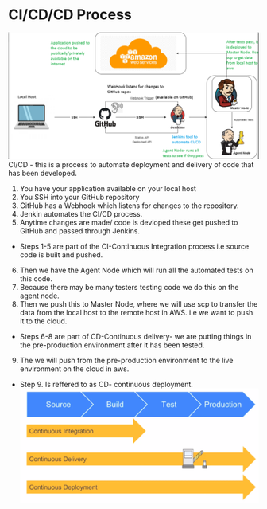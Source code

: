 # CI/CD/CD Process
![CI_CD](diagram_CI_CD.png)
CI/CD - this is a process to automate deployment and delivery of code that has been developed.

1. You have your application available on your local host
2. You SSH into your GitHub repository
3. GitHub has a Webhook which listens for changes to the repository.
4. Jenkin automates the CI/CD process.
5. Anytime changes are made/ code is devloped these get pushed to GitHub and passed through Jenkins.
- Steps 1-5 are part of the CI-Continuous Integration process i.e source code is built and pushed.

6. Then we have the Agent Node which will run all the automated tests on this code.
7. Because there may be many testers testing code we do this on the agent node.
8. Then we push this to Master Node, where we will use scp to transfer the data from the local host to the remote host in AWS. i.e we want to push it to the cloud.
- Steps 6-8 are part of CD-Continuous delivery- we are putting things in the pre-production environment after it has been tested.

9. The we will push from the pre-production environment to the live environment on the cloud in aws.
- Step 9. Is reffered to as CD- continuous deployment.
![CI_CD_CD_process](CI_CD_CD_process.png)

